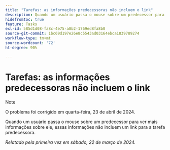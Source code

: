 ```yaml
---
title: "Tarefas: as informações predecessoras não incluem o link"
description: Quando um usuário passa o mouse sobre um predecessor para ver mais informações sobre ele, essas informações não incluem um link para a tarefa predecessora.
hidefromtoc: true
feature: Tasks
exl-id: 585d1d08-fa8c-4e75-a8b2-1769ed8fa8b0
source-git-commit: 1bc69d197e26e8c5543ad03164ebca1839789274
workflow-type: tm+mt
source-wordcount: '72'
ht-degree: 90%

---
```


# Tarefas: as informações predecessoras não incluem o link

>[!NOTE]
>
>O problema foi corrigido em quarta-feira, 23 de abril de 2024.

Quando um usuário passa o mouse sobre um predecessor para ver mais informações sobre ele, essas informações não incluem um link para a tarefa predecessora.

_Relatado pela primeira vez em sábado, 22 de março de 2024._
